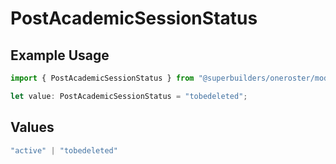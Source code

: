 # PostAcademicSessionStatus

## Example Usage

```typescript
import { PostAcademicSessionStatus } from "@superbuilders/oneroster/models/operations";

let value: PostAcademicSessionStatus = "tobedeleted";
```

## Values

```typescript
"active" | "tobedeleted"
```